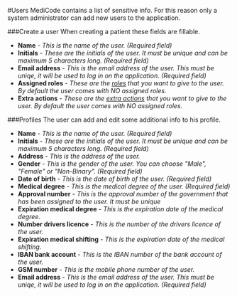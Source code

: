 #Users
MediCode contains a list of sensitive info. For this reason only a system administrator can add new users to the application. 

###Create a user
When creating a patient these fields are fillable.

- **Name** - *This is the name of the user. (Required field)*
- **Initials** - *These are the initials of the user. It must be unique and can be maximum 5 characters long. (Required field)*
- **Email address** - *This is the email address of the user. This must be uniqe, it will be used to log in on the application. (Required field)*
- **Assigned roles** - *These are the [roles](permissions.md) that you want to give to the user. By default the user comes with NO assigned roles.*
- **Extra actions** - *These are the [extra actions](permissions.md) that you want to give to the user. By default the user comes with NO assigned roles.*

###Profiles
The user can add and edit some additional info to his profile.

- **Name** - *This is the name of the user. (Required field)*
- **Initials** - *These are the initials of the user. It must be unique and can be maximum 5 characters long. (Required field)*
- **Address** - *This is the address of the user.*
- **Gender** - *This is the gender of the user. You can choose "Male", "Female" or "Non-Binary". (Required field)*
- **Date of birth** - *This is the date of birth of the user. (Required field)*
- **Medical degree** - *This is the medical degree of the user. (Required field)*
- **Approval number** - *This is the approval number of the government that has been assigned to the user. It must be unique*
- **Expiration medical degree** - *This is the expiration date of the medical degree.*
- **Number drivers licence** - *This is the number of the drivers licence of the user.*
- **Expiration medical shifting** - *This is the expiration date of the medical shifting.*
- **IBAN bank account** - *This is the IBAN number of the bank account of the user.*
- **GSM number** - *This is the mobile phone number of the user.*
- **Email address** - *This is the email address of the user. This must be uniqe, it will be used to log in on the application. (Required field)*



